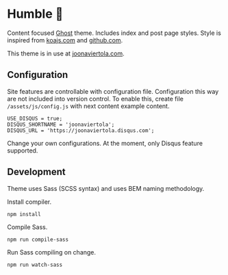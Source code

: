 # Humble :pray:

Content focused [Ghost](https://ghost.org/) theme. Includes index and post page styles. Style is inspired from [koajs.com](http://koajs.com/) and [github.com](https://github.com/).

This theme is in use at [joonaviertola.com](https://joonaviertola.com).

## Configuration

Site features are controllable with configuration file. Configuration this way are not included into version control. To enable this, create file `/assets/js/config.js` with next content example content.

```
USE_DISQUS = true;
DISQUS_SHORTNAME = 'joonaviertola';
DISQUS_URL = 'https://joonaviertola.disqus.com';
```

Change your own configurations. At the moment, only Disqus feature supported.



## Development

Theme uses Sass (SCSS syntax) and uses BEM naming methodology.

Install compiler.

```
npm install
```

Compile Sass.

```
npm run compile-sass
```

Run Sass compiling on change.
```
npm run watch-sass
```
